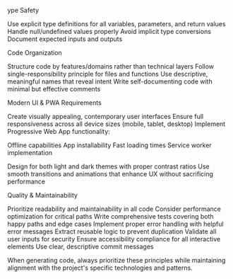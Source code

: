 ype Safety

Use explicit type definitions for all variables, parameters, and return values
Handle null/undefined values properly
Avoid implicit type conversions
Document expected inputs and outputs


Code Organization

Structure code by features/domains rather than technical layers
Follow single-responsibility principle for files and functions
Use descriptive, meaningful names that reveal intent
Write self-documenting code with minimal but effective comments


Modern UI & PWA Requirements

Create visually appealing, contemporary user interfaces
Ensure full responsiveness across all device sizes (mobile, tablet, desktop)
Implement Progressive Web App functionality:

Offline capabilities
App installability
Fast loading times
Service worker implementation


Design for both light and dark themes with proper contrast ratios
Use smooth transitions and animations that enhance UX without sacrificing performance


Quality & Maintainability

Prioritize readability and maintainability in all code
Consider performance optimization for critical paths
Write comprehensive tests covering both happy paths and edge cases
Implement proper error handling with helpful error messages
Extract reusable logic to prevent duplication
Validate all user inputs for security
Ensure accessibility compliance for all interactive elements
Use clear, descriptive commit messages



When generating code, always prioritize these principles while maintaining alignment with the project's specific technologies and patterns.